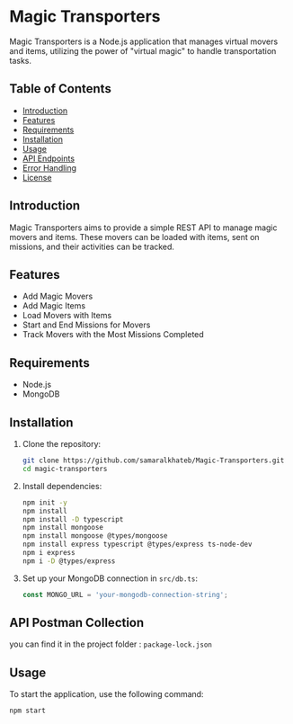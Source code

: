 # Magic Transporters

Magic Transporters is a Node.js application that manages virtual movers and items, utilizing the power of "virtual magic" to handle transportation tasks.

## Table of Contents

- [Introduction](#introduction)
- [Features](#features)
- [Requirements](#requirements)
- [Installation](#installation)
- [Usage](#usage)
- [API Endpoints](#api-endpoints)
- [Error Handling](#error-handling)
- [License](#license)

## Introduction

Magic Transporters aims to provide a simple REST API to manage magic movers and items. These movers can be loaded with items, sent on missions, and their activities can be tracked.

## Features

- Add Magic Movers
- Add Magic Items
- Load Movers with Items
- Start and End Missions for Movers
- Track Movers with the Most Missions Completed

## Requirements

- Node.js
- MongoDB

## Installation

1. Clone the repository:

    ```bash
    git clone https://github.com/samaralkhateb/Magic-Transporters.git
    cd magic-transporters
    ```

2. Install dependencies:

    ```bash
    npm init -y
    npm install
    npm install -D typescript
    npm install mongoose
    npm install mongoose @types/mongoose
    npm install express typescript @types/express ts-node-dev
    npm i express
    npm i -D @types/express
    ```

3. Set up your MongoDB connection in `src/db.ts`:

    ```typescript
    const MONGO_URL = 'your-mongodb-connection-string';
    ```



## API Postman Collection
you can find it in the project folder : ```package-lock.json ```


## Usage

To start the application, use the following command:

```npm start```

